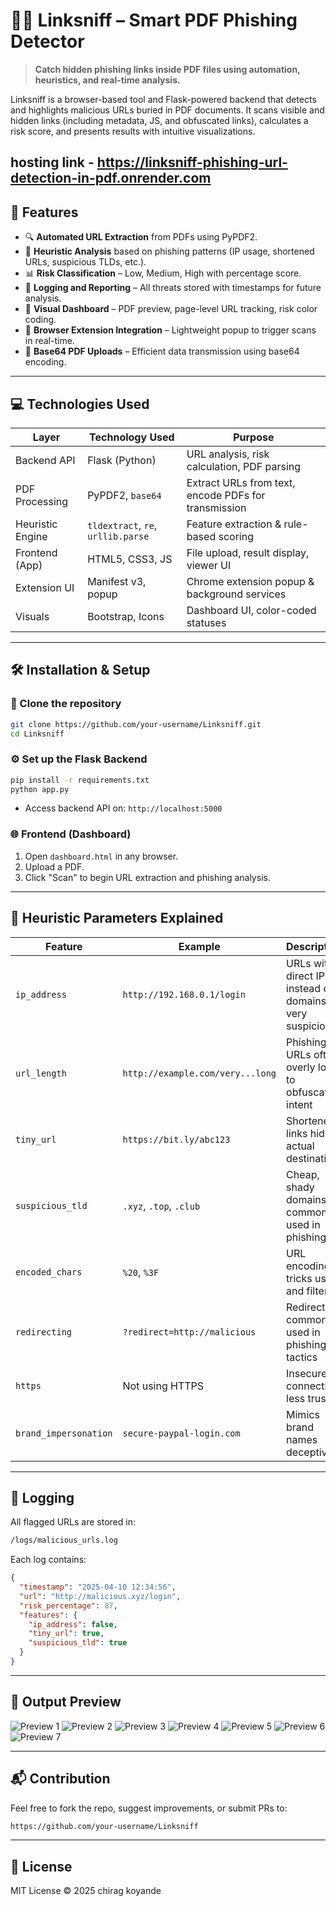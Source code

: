 
# 🕵️‍♂️ Linksniff – Smart PDF Phishing Detector

> **Catch hidden phishing links inside PDF files using automation, heuristics, and real-time analysis.**

Linksniff is a browser-based tool and Flask-powered backend that detects and highlights malicious URLs buried in PDF documents. It scans visible and hidden links (including metadata, JS, and obfuscated links), calculates a risk score, and presents results with intuitive visualizations.

hosting link - https://linksniff-phishing-url-detection-in-pdf.onrender.com
---

## 📌 Features

- 🔍 **Automated URL Extraction** from PDFs using PyPDF2.
- 🧠 **Heuristic Analysis** based on phishing patterns (IP usage, shortened URLs, suspicious TLDs, etc.).
- 📊 **Risk Classification** – Low, Medium, High with percentage score.
- 📂 **Logging and Reporting** – All threats stored with timestamps for future analysis.
- 🧾 **Visual Dashboard** – PDF preview, page-level URL tracking, risk color coding.
- 🧩 **Browser Extension Integration** – Lightweight popup to trigger scans in real-time.
- 🧠 **Base64 PDF Uploads** – Efficient data transmission using base64 encoding.

---

## 💻 Technologies Used

| Layer              | Technology Used     | Purpose                                                                 |
|-------------------|---------------------|-------------------------------------------------------------------------|
| Backend API       | Flask (Python)      | URL analysis, risk calculation, PDF parsing                            |
| PDF Processing    | PyPDF2, `base64`    | Extract URLs from text, encode PDFs for transmission                   |
| Heuristic Engine  | `tldextract`, `re`, `urllib.parse` | Feature extraction & rule-based scoring                         |
| Frontend (App)    | HTML5, CSS3, JS     | File upload, result display, viewer UI                                 |
| Extension UI      | Manifest v3, popup  | Chrome extension popup & background services                           |
| Visuals           | Bootstrap, Icons    | Dashboard UI, color-coded statuses                                     |

---

## 🛠️ Installation & Setup

### 🔽 Clone the repository

```bash
git clone https://github.com/your-username/Linksniff.git
cd Linksniff
```

### ⚙️ Set up the Flask Backend

```bash
pip install -r requirements.txt
python app.py
```

- Access backend API on: `http://localhost:5000`

### 🌐 Frontend (Dashboard)

1. Open `dashboard.html` in any browser.
2. Upload a PDF.
3. Click "Scan" to begin URL extraction and phishing analysis.

---

## 🧠 Heuristic Parameters Explained

| Feature             | Example                         | Description                                                       |
|---------------------|----------------------------------|-------------------------------------------------------------------|
| `ip_address`        | `http://192.168.0.1/login`       | URLs with direct IPs instead of domains – very suspicious         |
| `url_length`        | `http://example.com/very...long` | Phishing URLs often overly long to obfuscate intent               |
| `tiny_url`          | `https://bit.ly/abc123`          | Shortened links hide actual destination                           |
| `suspicious_tld`    | `.xyz`, `.top`, `.club`          | Cheap, shady domains commonly used in phishing                   |
| `encoded_chars`     | `%20`, `%3F`                     | URL encoding tricks users and filters                             |
| `redirecting`       | `?redirect=http://malicious`     | Redirection commonly used in phishing tactics                     |
| `https`             | Not using HTTPS                  | Insecure connection, less trusted                                 |
| `brand_impersonation` | `secure-paypal-login.com`      | Mimics brand names deceptively                                    |

---

## 🧾 Logging

All flagged URLs are stored in:

```bash
/logs/malicious_urls.log
```

Each log contains:

```json
{
  "timestamp": "2025-04-10 12:34:56",
  "url": "http://malicious.xyz/login",
  "risk_percentage": 87,
  "features": {
    "ip_address": false,
    "tiny_url": true,
    "suspicious_tld": true
  }
}
```

---

## 📄 Output Preview
![Preview 1](assets/preview1.png)
![Preview 2](assets/preview2.png)
![Preview 3](assets/preview3.png)
![Preview 4](assets/preview4.png)
![Preview 5](assets/preview5.png)
![Preview 6](assets/preview6.png)
![Preview 7](assets/preview7.png)

---

## 📬 Contribution

Feel free to fork the repo, suggest improvements, or submit PRs to:

```bash
https://github.com/your-username/Linksniff
```

---

## 📜 License

MIT License © 2025 chirag koyande 
